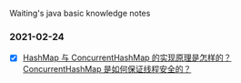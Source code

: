 Waiting's java basic knowledge notes

### 2021-02-24
- [x] [HashMap 与 ConcurrentHashMap 的实现原理是怎样的？ConcurrentHashMap 是如何保证线程安全的？](https://github.com/Jamie-818/Java-Basic-Notes/blob/main/2021-02-24/HashMap%26ConcurrentHashMap.md)